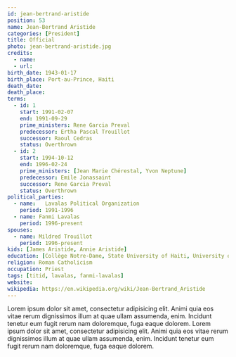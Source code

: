 ```yaml
---
id: jean-bertrand-aristide
position: 53
name: Jean-Bertrand Aristide
categories: [President]
title: Official
photo: jean-bertrand-aristide.jpg
credits:
  - name:
  - url:
birth_date: 1943-01-17
birth_place: Port-au-Prince, Haiti
death_date:
death_place:
terms:
  - id: 1
    start: 1991-02-07
    end: 1991-09-29
    prime_ministers: Rene Garcia Preval
    predecessor: Ertha Pascal Trouillot
    successor: Raoul Cedras
    status: Overthrown
  - id: 2
    start: 1994-10-12
    end: 1996-02-24
    prime_ministers: [Jean Marie Chérestal, Yvon Neptune]
    predecessor: Emile Jonassaint
    successor: Rene Garcia Preval
    status: Overthrown
political_parties:
  - name: 	Lavalas Political Organization
    period: 1991-1996
  - name: Fanmi Lavalas
    period: 1996-present
spouses:
  - name: Mildred Trouillot
    period: 1996-present
kids: [James Aristide, Annie Aristide]
education: [Collège Notre-Dame, State University of Haiti, University of South Africa]
religion: Roman Catholicism
occupation: Priest
tags: [titid, lavalas, fanmi-lavalas]
website:
wikipedia: https://en.wikipedia.org/wiki/Jean-Bertrand_Aristide
---
```

Lorem ipsum dolor sit amet, consectetur adipisicing elit. Animi quia eos vitae rerum dignissimos illum at quae ullam assumenda, enim. Incidunt tenetur eum fugit rerum nam doloremque, fuga eaque dolorem. Lorem ipsum dolor sit amet, consectetur adipisicing elit. Animi quia eos vitae rerum dignissimos illum at quae ullam assumenda, enim. Incidunt tenetur eum fugit rerum nam doloremque, fuga eaque dolorem.
